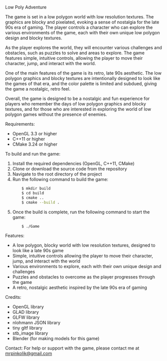 Low Poly Adventure

The game is set in a low polygon world with low resolution textures. The graphics are blocky and pixelated, evoking a sense of nostalgia for the late 90s era of gaming. The player controls a character who can explore the various environments of the game, each with their own unique low polygon design and blocky textures.

As the player explores the world, they will encounter various challenges and obstacles, such as puzzles to solve and areas to explore. The game features simple, intuitive controls, allowing the player to move their character, jump, and interact with the world.

One of the main features of the game is its retro, late 90s aesthetic. The low polygon graphics and blocky textures are intentionally designed to look like the games of that era, and the color palette is limited and subdued, giving the game a nostalgic, retro feel.

Overall, the game is designed to be a nostalgic and fun experience for players who remember the days of low polygon graphics and blocky textures, and for those who are interested in exploring the world of low polygon games without the presence of enemies.

Requirements:
- OpenGL 3.3 or higher
- C++11 or higher
- CMake 3.24 or higher

To build and run the game:
1. Install the required dependencies (OpenGL, C++11, CMake)
2. Clone or download the source code from the repository
3. Navigate to the root directory of the project
4. Run the following command to build the game:
	```bash
	    $ mkdir build
	    $ cd build
	    $ cmake ..
	    $ cmake --build .
	```
5. Once the build is complete, run the following command to start the game:
	```bash
	    $ ./Game
	```

Features:
- A low polygon, blocky world with low resolution textures, designed to look like a late 90s game
- Simple, intuitive controls allowing the player to move their character, jump, and interact with the world
- Various environments to explore, each with their own unique design and challenges
- Puzzles and obstacles to overcome as the player progresses through the game
- A retro, nostalgic aesthetic inspired by the late 90s era of gaming

Credits:
- OpenGL library
- GLAD library
- GLFW library
- nlohmann JSON library
- tiny gltf library
- stb_image library
- Blender (for making models for this game)

Contact:
For help or support with the game, please contact me at mrpinkolik@gmail.com
